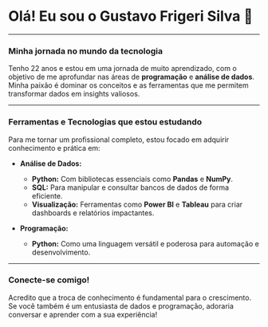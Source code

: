 # Olá! Eu sou o **Gustavo Frigeri Silva** 👋

---

### **Minha jornada no mundo da tecnologia**

Tenho 22 anos e estou em uma jornada de muito aprendizado, com o objetivo de me aprofundar nas áreas de **programação** e **análise de dados**. Minha paixão é dominar os conceitos e as ferramentas que me permitem transformar dados em insights valiosos.

---

### **Ferramentas e Tecnologias que estou estudando**

Para me tornar um profissional completo, estou focado em adquirir conhecimento e prática em:

* **Análise de Dados:**
    * **Python:** Com bibliotecas essenciais como **Pandas** e **NumPy**.
    * **SQL:** Para manipular e consultar bancos de dados de forma eficiente.
    * **Visualização:** Ferramentas como **Power BI** e **Tableau** para criar dashboards e relatórios impactantes.

* **Programação:**
    * **Python:** Como uma linguagem versátil e poderosa para automação e desenvolvimento.

---

### **Conecte-se comigo!**

Acredito que a troca de conhecimento é fundamental para o crescimento. Se você também é um entusiasta de dados e programação, adoraria conversar e aprender com a sua experiência!
